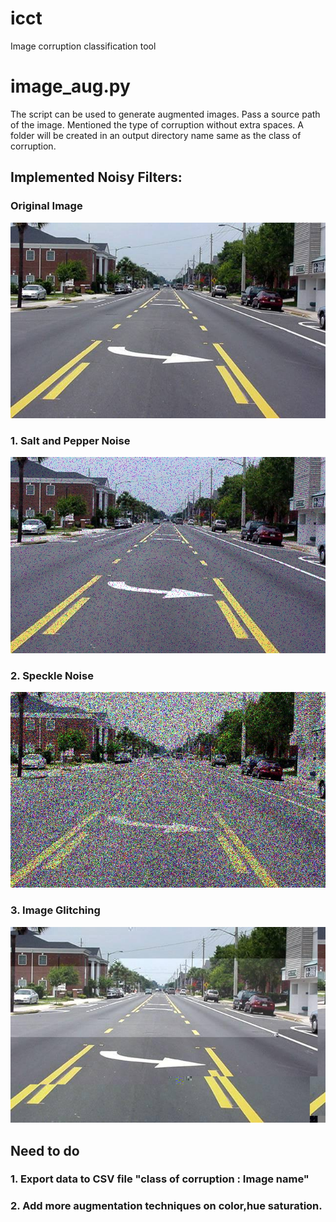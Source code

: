 # icct
Image corruption classification tool

# image_aug.py

The script can be used to generate augmented images.
Pass a source path of the image.
Mentioned the type of corruption without extra spaces.
A folder will be created in an output directory name same as the class of corruption.

## Implemented Noisy Filters:

### Original Image

![Original Image](LanRed4.jpg)

### 1. Salt and Pepper Noise

![Salt and Pepper Noise](saltPepper_10rgb.jpg)

### 2. Speckle Noise 

![Speckle Noise](speckle_1rgb.jpg)

### 3. Image Glitching

![Glitched Image](glitched_1_0.jpg)

## Need to do

### 1. Export data to CSV file "class of corruption : Image name"
### 2. Add more augmentation techniques on color,hue saturation.
